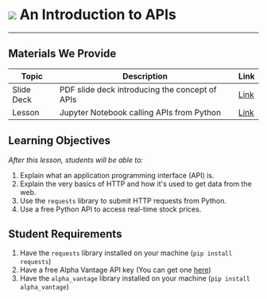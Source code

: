 # ![](https://ga-dash.s3.amazonaws.com/production/assets/logo-9f88ae6c9c3871690e33280fcf557f33.png) An Introduction to APIs

---

## Materials We Provide
| Topic | Description | Link |
| --- | --- | --- |
| Slide Deck | PDF slide deck introducing the concept of APIs | [Link](./APIs.pdf)
| Lesson | Jupyter Notebook calling APIs from Python | [Link](./api-starter-code.ipynb)

## Learning Objectives
*After this lesson, students will be able to:*

1. Explain what an application programming interface (API) is.
1. Explain the very basics of HTTP and how it's used to get data from the web.
1. Use the `requests` library to submit HTTP requests from Python.
1. Use a free Python API to access real-time stock prices.

## Student Requirements
1. Have the `requests` library installed on your machine (`pip install requests`)
1. Have a free Alpha Vantage API key (You can get one [here](https://www.alphavantage.co/))
1. Have the `alpha_vantage` library installed on your machine (`pip install alpha_vantage`)

